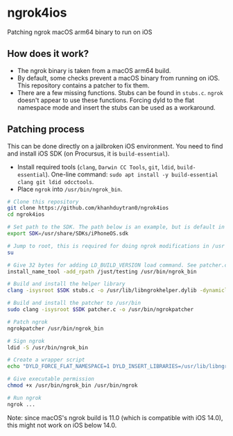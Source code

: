 # ngrok4ios
Patching ngrok macOS arm64 binary to run on iOS

## How does it work?
- The ngrok binary is taken from a macOS arm64 build.
- By default, some checks prevent a macOS binary from running on iOS. This repository contains a patcher to fix them.
- There are a few missing functions. Stubs can be found in `stubs.c`. `ngrok` doesn't appear to use these functions. Forcing dyld to the flat namespace mode and insert the stubs can be used as a workaround.

## Patching process
This can be done directly on a jailbroken iOS environment. You need to find and install iOS SDK (on Procursus, it is `build-essential`).

- Install required tools (`clang`, `Darwin CC Tools`, `git`, `ldid`, `build-essential`). One-line command: `sudo apt install -y build-essential clang git ldid odcctools`.
- Place `ngrok` into `/usr/bin/ngrok_bin`.
 
```bash
# Clone this repository
git clone https://github.com/khanhduytran0/ngrok4ios
cd ngrok4ios

# Set path to the SDK. The path below is an example, but is default in Procursus's build-essential
export SDK=/usr/share/SDKs/iPhoneOS.sdk

# Jump to root, this is required for doing ngrok modifications in /usr
su

# Give 32 bytes for adding LD_BUILD_VERSION load command. See patcher.c for more info. i'm lazy to programmatically change offset stuff:)
install_name_tool -add_rpath /just/testing /usr/bin/ngrok_bin

# Build and install the helper library
clang -isysroot $SDK stubs.c -o /usr/lib/libngrokhelper.dylib -dynamiclib

# Build and install the patcher to /usr/bin
sudo clang -isysroot $SDK patcher.c -o /usr/bin/ngrokpatcher

# Patch ngrok
ngrokpatcher /usr/bin/ngrok_bin

# Sign ngrok
ldid -S /usr/bin/ngrok_bin

# Create a wrapper script
echo "DYLD_FORCE_FLAT_NAMESPACE=1 DYLD_INSERT_LIBRARIES=/usr/lib/libngrokhelper.dylib ngrok_bin" > /usr/bin/ngrok

# Give executable permission
chmod +x /usr/bin/ngrok_bin /usr/bin/ngrok

# Run ngrok
ngrok ...
```

Note: since macOS's ngrok build is 11.0 (which is compatible with iOS 14.0), this might not work on iOS below 14.0.
